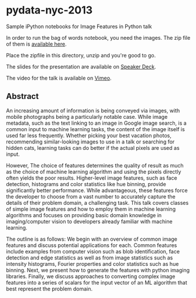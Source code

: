 pydata-nyc-2013
===============

Sample iPython notebooks for Image Features in Python talk

In order to run the bag of words notebook, you need the images.  The zip file of them is [available here][].

[available here]: https://dl.dropboxusercontent.com/u/367147/photos.zip

Place the zipfile in this directory, unzip and you're good to go.

The slides for the presentation are available on [Speaker Deck][].

[Speaker Deck]: https://speakerdeck.com/matttrent/image-features-in-python

The video for the talk is available on [Vimeo][].

[Vimeo]:    https://vimeo.com/79536175

Abstract
--------

An increasing amount of information is being conveyed via images, with mobile photographs being a particularly notable case. While image metadata, such as the text linking to an image in Google image search, is a common input to machine learning tasks, the content of the image itself is used far less frequently. Whether picking your best vacation photos, recommending similar-looking images to use in a talk or searching for hidden cats, learning tasks can do better if the actual pixels are used as input.

However, The choice of features determines the quality of result as much as the choice of machine learning algorithm and using the pixels directly often yields the poor results. Higher-level image features, such as face detection, histograms and color statistics like hue binning, provide significantly better performance. While advantageous, these features force the developer to choose from a vast number to accurately capture the details of their problem domain, a challenging task. This talk covers classes of simple image features and how to employ them in machine learning algorithms and focuses on providing basic domain knowledge in imaging/computer vision to developers already familiar with machine learning.

The outline is as follows: We begin with an overview of common image features and discuss potential applications for each. Common features include examples from computer vision such as blob identification, face detection and edge statistics as well as from image statistics such as intensity histograms, Fourier properties and color statistics such as hue binning. Next, we present how to generate the features with python imaging libraries. Finally, we discuss approaches to converting complex image features into a series of scalars for the input vector of an ML algorithm that best represent the problem domain.